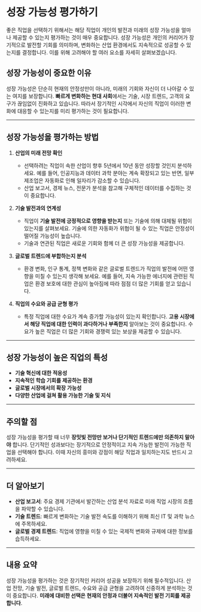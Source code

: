 # 성장 가능성 평가하기

좋은 직업을 선택하기 위해서는 해당 직업이 개인의 발전과 미래의 성장 가능성을 얼마나 제공할 수 있는지 평가하는 것이 매우 중요합니다. 성장 가능성은 개인의 커리어가 장기적으로 발전할 기회를 의미하며, 변화하는 산업 환경에서도 지속적으로 성공할 수 있는지를 결정합니다. 이를 위해 고려해야 할 여러 요소를 자세히 살펴보겠습니다.

## 성장 가능성이 중요한 이유

성장 가능성은 단순히 현재의 안정성만이 아니라, 미래의 기회와 자신이 더 나아갈 수 있는 여지를 보장합니다. **빠르게 변화하는 현대 사회**에서는 기술, 시장 트렌드, 고객의 요구가 끊임없이 진화하고 있습니다. 따라서 장기적인 시각에서 자신의 직업이 이러한 변화에 대응할 수 있는지를 미리 평가하는 것이 필요합니다.

---

## 성장 가능성을 평가하는 방법

1. **산업의 미래 전망 확인**
   - 선택하려는 직업이 속한 산업이 향후 5년에서 10년 동안 성장할 것인지 분석하세요. 예를 들어, 인공지능과 데이터 과학 분야는 계속 확장되고 있는 반면, 일부 제조업은 자동화로 인해 일자리가 감소할 수 있습니다.
   - 산업 보고서, 경제 뉴스, 전문가 분석을 참고해 구체적인 데이터를 수집하는 것이 중요합니다.

2. **기술 발전과의 연계성**
   - 직업이 **기술 발전에 긍정적으로 영향을 받는지** 또는 기술에 의해 대체될 위험이 있는지를 살펴보세요. 기술에 의한 자동화가 위협이 될 수 있는 직업은 안정성이 떨어질 가능성이 높습니다.
   - 기술과 연관된 직업은 새로운 기회와 함께 더 큰 성장 가능성을 제공합니다.

3. **글로벌 트렌드에 부합하는지 분석**
   - 환경 변화, 인구 통계, 정책 변화와 같은 글로벌 트렌드가 직업의 발전에 어떤 영향을 미칠 수 있는지 생각해 보세요. 예를 들어, 지속 가능한 에너지에 관련된 직업은 환경 보호에 대한 관심이 높아짐에 따라 점점 더 많은 기회를 얻고 있습니다.

4. **직업의 수요와 공급 균형 평가**
   - 특정 직업에 대한 수요가 계속 증가할 가능성이 있는지 확인합니다. **고용 시장에서 해당 직업에 대한 인력이 과다하거나 부족한지** 알아보는 것이 중요합니다. 수요가 높은 직업은 더 많은 기회와 경쟁력 있는 보상을 제공할 수 있습니다.

---

## 성장 가능성이 높은 직업의 특성

- **기술 혁신에 대한 적응성**
- **지속적인 학습 기회를 제공하는 환경**
- **글로벌 시장에서의 확장 가능성**
- **다양한 산업에 걸쳐 활용 가능한 기술 및 지식**

---

## 주의할 점

성장 가능성을 평가할 때 너무 **장밋빛 전망만 보거나 단기적인 트렌드에만 의존하지 말아야** 합니다. 단기적인 성과보다는 장기적으로 안정적이고 지속 가능한 발전이 가능한 직업을 선택해야 합니다. 이때 자신의 흥미와 강점이 해당 직업과 일치하는지도 반드시 고려하세요.

---

## 더 알아보기

- **산업 보고서**: 주요 경제 기관에서 발간하는 산업 분석 자료로 미래 직업 시장의 흐름을 파악할 수 있습니다.
- **기술 트렌드**: 빠르게 변화하는 기술 발전 속도를 이해하기 위해 최신 IT 및 과학 뉴스에 주목하세요.
- **글로벌 경제 트렌드**: 직업에 영향을 미칠 수 있는 국제적 변화와 규제에 대한 정보를 습득하세요.

---

## 내용 요약

성장 가능성을 평가하는 것은 장기적인 커리어 성공을 보장하기 위해 필수적입니다. 산업 전망, 기술 발전, 글로벌 트렌드, 수요와 공급 균형을 고려하여 신중하게 분석하는 것이 중요합니다. **미래에 대비한 선택은 현재의 안정과 더불어 지속적인 발전 기회를 제공합니다**.